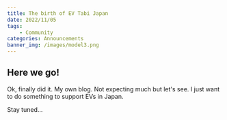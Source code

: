```yaml
---
title: The birth of EV Tabi Japan
date: 2022/11/05
tags:
    - Community
categories: Announcements
banner_img: /images/model3.png
---
```


## Here we go!

Ok, finally did it. My own blog. Not expecting much but let's see.
I just want to do something to support EVs in Japan.

Stay tuned...

